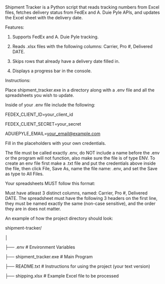 Shipment Tracker is a Python script that reads tracking numbers from Excel files, fetches delivery status from FedEx and A. Duie Pyle APIs, and updates the Excel sheet with the delivery date.


Features:


1. Supports FedEx and A. Duie Pyle tracking.
   
3. Reads .xlsx files with the following columns: Carrier, Pro #, Delivered DATE.
   
5. Skips rows that already have a delivery date filled in.
   
7. Displays a progress bar in the console.
   

Instructions:


Place shipment_tracker.exe in a directory along with a .env file and all the spreadsheets you wish to update.

Inside of your .env file include the following:


FEDEX_CLIENT_ID=your_client_id

FEDEX_CLIENT_SECRET=your_secret

ADUIEPYLE_EMAIL=your_email@example.com

Fill in the placeholders with your own credentials.

The file must be called exactly .env, do NOT include a name before the .env or the program will not function, also make sure the file is of type ENV. To create an env file first make a .txt file and put the credentials above inside the file, then click File, Save As, name the file name: .env, and set the Save as type to All Files.


Your spreadsheets MUST follow this format:


Must have atleast 3 distinct columns, named: Carrier, Pro #, Delivered DATE.
The spreadsheet must have the following 3 headers on the first line, they must be named exactly the same (non-case sensitive), and the order they are in does not matter.

An example of how the project directory should look:


shipment-tracker/

│

├── .env                          # Environment Variables

├── shipment_tracker.exe  # Main Program

├── README.txt                    # Instructions for using the project (your text version)

├── shipping.xlsx                 # Example Excel file to be processed

